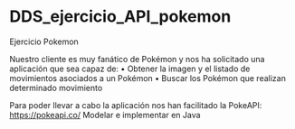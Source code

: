 # DDS_ejercicio_API_pokemon


Ejercicio Pokemon

Nuestro cliente es muy fanático de Pokémon y nos ha solicitado una aplicación que sea capaz de:
• Obtener la imagen y el listado de movimientos asociados a un Pokémon
• Buscar los Pokémon que realizan determinado movimiento

Para poder llevar a cabo la aplicación nos han facilitado la PokeAPI: https://pokeapi.co/
Modelar e implementar en Java
